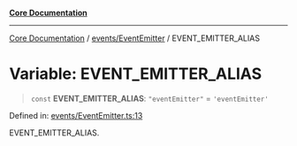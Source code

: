 [**Core Documentation**](../../../README.md)

***

[Core Documentation](../../../README.md) / [events/EventEmitter](../README.md) / EVENT\_EMITTER\_ALIAS

# Variable: EVENT\_EMITTER\_ALIAS

> `const` **EVENT\_EMITTER\_ALIAS**: `"eventEmitter"` = `'eventEmitter'`

Defined in: [events/EventEmitter.ts:13](https://github.com/stonemjs/core/blob/e2200da501349da1fec304d821c002bb6d055b61/src/events/EventEmitter.ts#L13)

EVENT_EMITTER_ALIAS.
